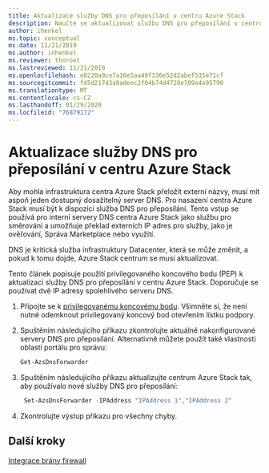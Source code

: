 ```yaml
---
title: Aktualizace služby DNS pro přeposílání v centru Azure Stack
description: Naučte se aktualizovat službu DNS pro přeposílání v centru Azure Stack.
author: ihenkel
ms.topic: conceptual
ms.date: 11/21/2019
ms.author: inhenkel
ms.reviewer: thoroet
ms.lastreviewed: 11/21/2019
ms.openlocfilehash: e0220a9ce7a16e5aa49f336e52d2abef535e71cf
ms.sourcegitcommit: fd5d217d3a8adeec2f04b74d4728e709a4a95790
ms.translationtype: MT
ms.contentlocale: cs-CZ
ms.lasthandoff: 01/29/2020
ms.locfileid: "76879172"
---
```

# <a name="update-the-dns-forwarder-in-azure-stack-hub"></a>Aktualizace služby DNS pro přeposílání v centru Azure Stack

Aby mohla infrastruktura centra Azure Stack přeložit externí názvy, musí mít aspoň jeden dostupný dosažitelný server DNS. Pro nasazení centra Azure Stack musí být k dispozici služba DNS pro přeposílání. Tento vstup se používá pro interní servery DNS centra Azure Stack jako službu pro směrování a umožňuje překlad externích IP adres pro služby, jako je ověřování, Správa Marketplace nebo využití.

DNS je kritická služba infrastruktury Datacenter, která se může změnit, a pokud k tomu dojde, Azure Stack centrum se musí aktualizovat.

Tento článek popisuje použití privilegovaného koncového bodu (PEP) k aktualizaci služby DNS pro přeposílání v centru Azure Stack. Doporučuje se používat dvě IP adresy spolehlivého serveru DNS.

1. Připojte se k [privilegovanému koncovému bodu](azure-stack-privileged-endpoint.md). Všimněte si, že není nutné odemknout privilegovaný koncový bod otevřením lístku podpory.

2. Spuštěním následujícího příkazu zkontrolujte aktuálně nakonfigurované servery DNS pro přeposílání. Alternativně můžete použít také vlastnosti oblasti portálu pro správu:

   ```powershell
   Get-AzsDnsForwarder
   ```

3. Spuštěním následujícího příkazu aktualizujte centrum Azure Stack tak, aby používalo nové služby DNS pro přeposílání:

   ```powershell
    Set-AzsDnsForwarder -IPAddress "IPAddress 1","IPAddress 2"
   ```

4. Zkontrolujte výstup příkazu pro všechny chyby.

## <a name="next-steps"></a>Další kroky

[Integrace brány firewall](azure-stack-firewall.md)
